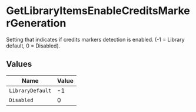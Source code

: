 # GetLibraryItemsEnableCreditsMarkerGeneration

Setting that indicates if credits markers detection is enabled. (-1 = Library default, 0 = Disabled).


## Values

| Name             | Value            |
| ---------------- | ---------------- |
| `LibraryDefault` | -1               |
| `Disabled`       | 0                |